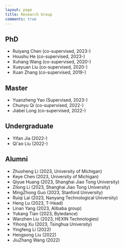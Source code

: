 ```yaml
---
layout: page
title: Research Group
comments: true
---
```


## PhD
* Ruiyang Chen (co-supervised, 2023-)
* Houshu He (co-supervised, 2023-)
* Xuhang Wang (co-supervised, 2020-)
* Xueyuan Liu (co-supervised, 2020-)
* Xuan Zhang (co-supervised, 2019-)

## Master
* Yuanzheng Yao (Supervised, 2023-)
* Chunyu Qi (co-supervised, 2022-)
* Jiabei Long (co-supervised, 2022-)

## Undergraduate
* Yifan Jia (2022-)
* Qi'ao Liu (2022-)

## Alumni
* Zhuoheng Li (2023, University of Michigan)
* Keye Chen (2023, University of Michigan)
* Qiyue Huang (2023, Shanghai Jiao Tong University)
* Zilong Li (2023, Shanghai Jiao Tong University)
* MingZhong Guo (2023, Stanford University)
* Ruiqi Lai (2023, Nanyang Technological University)
* Heng Lu (2023, T-Head)
* Linan Yang (2023, Alibaba group)
* Yukang Tian (2023, Bytedance)
* Wanzhen Liu (2023, HEXIN Technologies)
* Yihong Xu (2023, Tsinghua University)
* Yingfeng Li (2022)
* Hengsong Liu (2022)
* JiuZhang Wang (2022)
